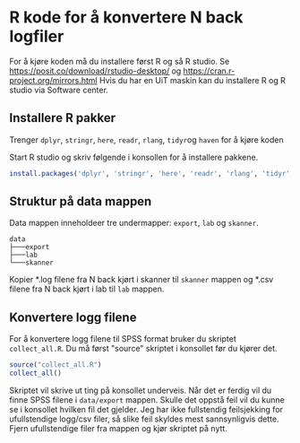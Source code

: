 # R kode for å konvertere N back logfiler 

For å kjøre koden må du installere først R og så R studio. Se https://posit.co/download/rstudio-desktop/ og https://cran.r-project.org/mirrors.html 
Hvis du har en UiT maskin kan du installere R og R studio via Software center.

## Installere R pakker
Trenger `dplyr`, `stringr`, `here`, `readr`, `rlang`, `tidyr`og `haven` for å kjøre koden

Start R studio og skriv følgende i konsollen for å installere pakkene.

```R 
install.packages('dplyr', 'stringr', 'here', 'readr', 'rlang', 'tidyr', 'haven')
```

## Struktur på data mappen
Data mappen inneholdeer tre undermapper: `export`, `lab` og `skanner`.

```text
data
├───export
├───lab
└───skanner
```

Kopier *.log filene fra N back kjørt i skanner til `skanner` mappen og  *.csv filene fra N back kjørt i lab til `lab` mappen. 

## Konvertere logg filene
For å konvertere logg filene til SPSS format bruker du skriptet `collect_all.R`. Du må først "source" skriptet i konsollet før du kjører det.

```R
source("collect_all.R")
collect_all()
```

Skriptet vil skrive ut ting på konsollet underveis. Når det er ferdig vil du finne SPSS filene i `data/export` mappen. Skulle det oppstå feil vil du kunne se i konsollet hvilken fil det gjelder. Jeg har ikke fullstendig feilsjekking for ufullstendige logg/csv filer, så slike feil skyldes mest sannsynligvis dette. Fjern ufullstendige filer fra mappen og kjør skriptet på nytt.

